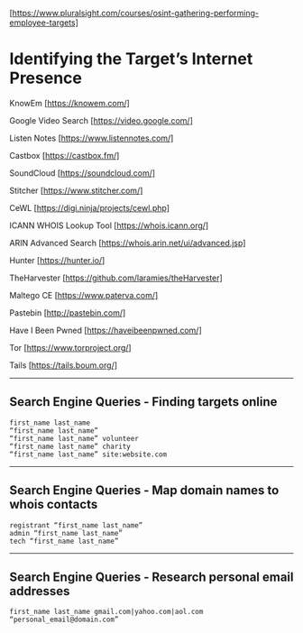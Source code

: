 [https://www.pluralsight.com/courses/osint-gathering-performing-employee-targets]

Identifying the Target’s Internet Presence
==========================================

KnowEm [https://knowem.com/]

Google Video Search [https://video.google.com/]

Listen Notes [https://www.listennotes.com/]

Castbox [https://castbox.fm/]

SoundCloud [https://soundcloud.com/]

Stitcher [https://www.stitcher.com/]

CeWL [https://digi.ninja/projects/cewl.php]

ICANN WHOIS Lookup Tool [https://whois.icann.org/]

ARIN Advanced Search [https://whois.arin.net/ui/advanced.jsp]

Hunter [https://hunter.io/]

TheHarvester [https://github.com/laramies/theHarvester]

Maltego CE [https://www.paterva.com/]

Pastebin [http://pastebin.com/]

Have I Been Pwned [https://haveibeenpwned.com/]

Tor [https://www.torproject.org/]

Tails [https://tails.boum.org/]


----------------------------------------------
Search Engine Queries - Finding targets online
----------------------------------------------
	first_name last_name
	“first_name last_name”
	“first_name last_name” volunteer
	“first_name last_name” charity
	“first_name last_name” site:website.com

----------------------------------------------------------
Search Engine Queries - Map domain names to whois contacts
----------------------------------------------------------
	registrant “first_name last_name”
	admin “first_name last_name”
	tech “first_name last_name”

---------------------------------------------------------
Search Engine Queries - Research personal email addresses
---------------------------------------------------------
	first_name last_name gmail.com|yahoo.com|aol.com
	“personal_email@domain.com”
